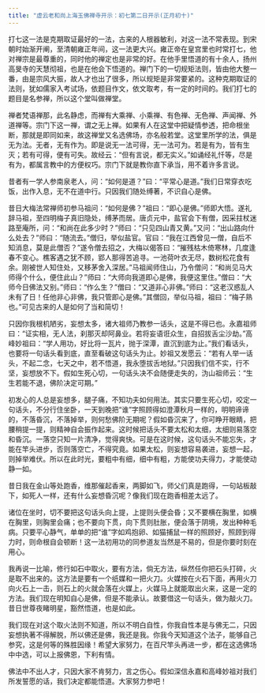 ```yaml
---
title: "虚云老和尚上海玉佛禅寺开示：初七第二日开示(正月初十)"
---
```


打七这一法是克期取证最好的一法，古来的人根器敏利，对这一法不常表现。到宋朝时始渐开阐，至清朝雍正年间，这一法更大兴。雍正帝在皇宫里也时常打七，他对禅宗是最尊重的，同时他的禅定也是非常的好。在他手里悟道的有十余人，扬州高旻寺的天慧彻祖，也是在他会下悟道的。禅门下的一切规矩法则，皆由他大整一番，由是宗风大振，故人才也出了很多，所以规矩是非常要紧的。这种克期取证的法则，犹如儒家入考试场，依题目作文，依文取考，有一定的时间的。我们打七的题目是名参禅，所以这个堂叫做禅堂。

禅者梵语禅那，此名静虑，而禅有大乘禅、小乘禅、有色禅、无色禅、声闻禅、外道禅等。宗门下这一禅，谓之无上禅。如果有人在这堂中把疑情参透，把命根坐断，那就是即同如来，故这禅堂又名选佛场，亦名般若堂。这堂里所学的法，俱是无为法。无者，无有作为。即是说无一法可得，无一法可为。若是有为，皆有生灭；若有可得，便有可失。故经云：“但有言说，都无实义。”如诵经礼忏等，尽是有为，都属言教中的方便权巧。宗门下就是教你直下承当，用不着许多言说。

昔者有一学人参南泉老人，问：“如何是道？”曰：“平常心是道。”我们日常穿衣吃饭，出作入息，无不在道中行。只因我们随处缚著，不识自心是佛。

昔日大梅法常禅师初参马祖问：“如何是佛？”祖曰：“即心是佛。”师即大悟。遂礼辞马祖，至四明梅子真旧隐处，缚茅而居。唐贞元中，盐官会下有僧，因采拄杖迷路至庵所，问：“和尚在此多少时？”师曰：“只见四山青又黄。”又问：“出山路向什么处去？”师曰：“随流去。”僧归，举似盐官。官曰：“我在江西曾见一僧，自后不知消息，莫是此僧否？”遂令僧去招之，大梅以偈答曰：“摧残枯木倚寒林，几度逢春不变心。樵客遇之犹不顾，郢人那得苦追寻。一池荷叶衣无尽，数树松花食有余。刚被世人知住处，又移茅舍入深居。”马祖闻师住山，乃令僧问：“和尚见马大师得个什么，便住此山？”师曰：“大师向我道即心是佛，我便这里住。”僧曰：“大师今日佛法又别。”师曰：“作么生？”僧曰：“又道非心非佛。”师曰：“这老汉惑乱人未有了日！任他非心非佛，我只管即心是佛。”其僧回，举似马祖，祖曰：“梅子熟也。”可见古来的人是如何了当和简切！

只因你我根机陋劣，妄想太多，诸大祖师乃教参一话头，这是不得已也。永嘉祖师曰：“证实相，无人法，刹那灭却阿鼻业。若将妄语诳众生，自招拔舌尘沙劫。”高峰妙祖曰：“学人用功，好比将一瓦片，抛于深潭，直沉到底为止。”我们看话头，也要将一句话头看到底，直至看破这句话头为止。妙祖又发愿云：“若有人举一话头，不起二念，七天之中，若不悟道，我永堕拔舌地狱。”只因我们信不实，行不坚，妄想放不下。假如生死心切，一句话头决不会随便走失的，沩山祖师云：“生生若能不退，佛阶决定可期。”

初发心的人总是妄想多，腿子痛，不知功夫如何用法。其实只要生死心切，咬定一句话头，不分行住坐卧，一天到晚把“谁”字照顾得如澄潭秋月一样的，明明谛谛的，不落昏沉，不落掉举，则何愁佛阶无期呢？假如昏沉来了，你可睁开眼睛，把腰稍提一提，则精神自会振作起来。这时候把话头不要太松和太细，太细则易落空和昏沉。一落空只知一片清净，觉得爽快。可是在这时候，这句话头不能忘失，才能在竿头进步，否则落空亡，不得究竟。如果太松，则妄想容易袭进，妄想一起，则掉举难伏。所以在此时光，要粗中有细，细中有粗，方能使功夫得力，才能使动静一如。

昔日我在金山等处跑香，维那催起香来，两脚如飞，师父们真是跑得，一句站板敲下，如死人一样，还有什么妄想昏沉呢？像我们现在跑香相差太远了。

诸位在坐时，切不要把这句话头向上提，上提则头便会昏；又不要横在胸里，如横在胸里，则胸里会痛；也不要向下贯，向下贯则肚胀，便会落于阴境，发出种种毛病。只要平心静气，单单的把“谁”字如鸡抱卵、如猫捕鼠一样的照顾好，照顾到得力时，则命根自会顿断！这一法初用功的同参道友当然是不易的，但是你要时刻在用心。

我再说一比喻，修行如石中取火，要有方法，倘无方法，纵然任你把石头打碎，火是取不出来的。这方法是要有一个纸媒和一把火刀。火媒按在火石下面，再用火刀向火石上一击，则石上的火就会落在火媒上，火媒马上就能取出火来，这是一定的方法。我们现在明知自心是佛，但是不能承认。故要借这一句话头，做为敲火刀。昔日世尊夜睹明星，豁然悟道，也是如此。

我们现在对这个取火法则不知道，所以不明白自性，你我自性本是与佛无二，只因妄想执著不得解脱，所以佛还是佛，我还是我。你我今天知道这个法子，能够自己参究，这是何等的殊胜因缘！希望大家努力，在百尺竿头再进一步，都在这选佛场中中选，可以上报佛恩，下利有情。

佛法中不出人才，只因大家不肯努力，言之伤心。假如深信永嘉和高峰妙祖对我们所发誓愿的话，我们决定都能悟道。大家努力参吧！